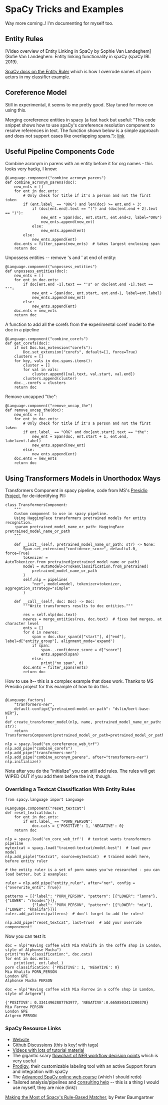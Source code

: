 

# SpaCy Tricks and Examples

Way more coming..!  I'm documenting for myself too.


## Entity Rules 

[Video overview of Entity Linking in SpaCy by Sophie Van Landeghem](Sofie Van Landeghem: Entity linking functionality in spaCy (spaCy IRL 2019).

[SpaCy docs on the Entity Ruler](https://spacy.io/usage/rule-based-matching#entityruler) which is how I overrode names of porn actors in my classifier example.

## Coreference Model

Still in experimental, it seems to me pretty good. Stay tuned for more on using this.

Merging coreference entities in spacy (a fast hack but useful: "This code snippet shows how to use spaCy's coreference resolution component to resolve references in text. The function shown below is a simple approach and does not support cases like overlapping spans."): [link](https://gist.github.com/thomashacker/b5dd6042c092e0a22c2b9243a64a2466)


## Useful Pipeline Components Code

Combine acronym in parens with an entity before it for org names - this looks very hacky, I know:

```
@Language.component("combine_acronym_parens")
def combine_acronym_parens(doc):
    new_ents = []
    for ent in doc.ents:
        # Only check for title if it's a person and not the first token
        if (ent.label_ == "ORG") and len(doc) >= ent.end + 3:
            if (doc[ent.end].text == "(") and (doc[ent.end + 2].text == ")"):
                new_ent = Span(doc, ent.start, ent.end+3, label="ORG")
                new_ents.append(new_ent)
            else:
                new_ents.append(ent)
        else:
            new_ents.append(ent)
    doc.ents = filter_spans(new_ents)  # takes largest enclosing span
    return doc
```


Unpossess entities -- remove 's and ' at end of entity:

```
@Language.component("unpossess_entities")
def unpossess_entities(doc):
    new_ents = []
    for ent in doc.ents:
        if doc[ent.end -1].text == "'s" or doc[ent.end -1].text == "'":
            new_ent = Span(doc, ent.start, ent.end-1, label=ent.label)
            new_ents.append(new_ent)
        else:
            new_ents.append(ent)
    doc.ents = new_ents
    return doc
```

A function to add all the corefs from the experimental coref model to the doc in a pipeline

```
@Language.component("combine_corefs")
def get_corefs(doc):
    if not Doc.has_extension("corefs"):
        Doc.set_extension("corefs", default=[], force=True)
    clusters = []
    for key, vals in doc.spans.items():
        cluster = []
        for val in vals:
            cluster.append([val.text, val.start, val.end])
        clusters.append(cluster)
    doc._.corefs = clusters
    return doc
```

Remove uncapped "the":

```
@Language.component("remove_uncap_the")
def remove_uncap_the(doc):
    new_ents = []
    for ent in doc.ents:
        # Only check for title if it's a person and not the first token
        if ent.label_ == "ORG" and doc[ent.start].text == "the":
            new_ent = Span(doc, ent.start + 1, ent.end, label=ent.label)
            new_ents.append(new_ent)
        else:
            new_ents.append(ent)
    doc.ents = new_ents
    return doc
```


## Using Transformers Models in Unorthodox Ways

Transformers Component in spacy pipeline, code from MS's [Presidio Project](https://github.com/microsoft/presidio), for de-identifying PII:

```
class TransformersComponent:
    """
    Custom component to use in spacy pipeline.
    Using HaggingFace transformers pretrained models for entity recognition.
    :param pretrained_model_name_or_path: HaggingFace pretrained_model_name_or_path
    """

    def __init__(self, pretrained_model_name_or_path: str) -> None:
        Span.set_extension("confidence_score", default=1.0, force=True)
        tokenizer = AutoTokenizer.from_pretrained(pretrained_model_name_or_path)
        model = AutoModelForTokenClassification.from_pretrained(
            pretrained_model_name_or_path
        )
        self.nlp = pipeline(
            "ner", model=model, tokenizer=tokenizer, aggregation_strategy="simple"
        )

    def __call__(self, doc: Doc) -> Doc:
        """Write transformers results to doc entities."""

        res = self.nlp(doc.text)
        newres = merge_entities(res, doc.text)  # fixes bad merges, at character level
        ents = []
        for d in newres:
            span = doc.char_span(d["start"], d["end"], label=d["entity_group"], alignment_mode='expand')
            if span:
                span._.confidence_score = d["score"]
                ents.append(span)
            else:
                print("no span", d)
        doc.ents = filter_spans(ents)
        return doc

```

How to use it-- this is a complex example that does work.  Thanks to MS Presidio project for this example of how to do this.

```

@Language.factory(
    "tranformers-ner",
    default-config={"pretrained-model-or-path": "dslim/bert-base-NER"},
)
def create_transformer_model(nlp, name, pretrained_model_name_or_path: str):
    return TransformersComponent(pretrained_model_or_path=pretrained_model_or_path)

nlp = spacy.load("en_coreference_web_trf")
nlp.add_pipe("combine_corefs")
nlp.add_pipe("transformers-ner")
nlp.add_pipe("combine_acronym_parens", after="transformers-ner")
nlp.initialize()
```
Note after you do the "initialize" you can still add rules.  The rules will get WIPED OUT if you add them before the init, though.


 
### Overriding a Textcat Classification With Entity Rules

```
from spacy.language import Language

@Language.component("reset_textcat")
def reset_textcat(doc):
    for ent in doc.ents:
        if ent.label_ == "PORN_PERSON":
            doc.cats = {'POSITIVE': 1, 'NEGATIVE': 0}
    return doc

nlp = spacy.load('en_core_web_trf')  # textcat wants transformers pipeline
mytextcat = spacy.load("trained-textcat/model-best")  # load your model
nlp.add_piple("textcat", source=mytextcat)  # trained model here, before entity ruler

# the entity ruler is a set of porn names you've researched - you can load better, but 2 examples:

ruler = nlp.add_pipe("entity_ruler", after="ner", config = {"overwrite_ents": True})

patterns = [{"label": "PORN_PERSON", "pattern": [{"LOWER": "lanna"}, {"LOWER": "rhoades"}]},
            {"label": "PORN_PERSON", "pattern": [{"LOWER": "mia"}, {"LOWER": "khalifa"}]}]
ruler.add_patterns(patterns)  # don't forget to add the rules! 

nlp.add_pipe("reset_textcat", last=True)  # add your override componenent!
```
Now you can test it:

```
doc = nlp("Having coffee with Mia Khalifa in the coffe shop in London, style of Alphonse Mucha")
print("nsfw classification:", doc.cats)
for ent in doc.ents:
    print(ent, ent.label_)
porn classification: {'POSITIVE': 1, 'NEGATIVE': 0}
Mia Khalifa PORN_PERSON
London GPE
Alphonse Mucha PERSON

doc = nlp("Having coffee with Mia Farrow in a coffe shop in London, style of Artgerm")

{'POSITIVE': 0.33414962887763977, 'NEGATIVE':0.6658503413200378}
Mia Farrow PERSON
London GPE
Artgerm PERSON
```








### SpaCy Resource Links


* [Website](https://spacy.io/usage)
* [Github Discussions](https://github.com/explosion/spaCy/discussions) (this is key! with tags)
* [Videos with lots of tutorial material](https://www.youtube.com/@ExplosionAI/videos)
* The gigantic scary [flowchart of NER workflow decision points](https://github.com/explosion/assets/blob/main/Prodigy/Prodigy_NER_flowchart_v2_0_0_light.pdf) which is very useful
* [Prodigy](https://prodi.gy/), their customizable labeling tool with an active Support forum and integration with spaCy
* The [Advanced SpaCy online web course](https://course.spacy.io/en/) (which I should redo)
* Tailored analysis/pipelines and [consulting help](https://explosion.ai/custom-solutions) -- this is a thing I would use myself, they are nice (link)\

[Making the Most of Spacy's Rule-Based Matcher](https://pmbaumgartner.github.io/blog/spacy-rule-based-matcher-workflow/), by Peter Baumgartner